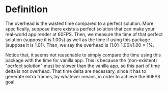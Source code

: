 # Definition

The overhead is the wasted time compared to a perfect solution. More specifically, suppose there exists a perfect solution that can make your real-world app render at 60FPS. Then, we measure the time of that perfect solution (suppose it is 1.00s) as well as the time if using this package (suppose it is 1.01).  Then, we say the overhead is (1.01-1.00)/1.00 = 1%.

Notice that, it seems not reasonable to simply compare the time using this package with the time for vanilla app. This is because the (non-existent) "perfect solution" must be slower than the vanilla app, so this part of time delta is not overhead. That time delta are necessary, since it has to generate extra frames, by whatever means, in order to achieve the 60FPS goal.

